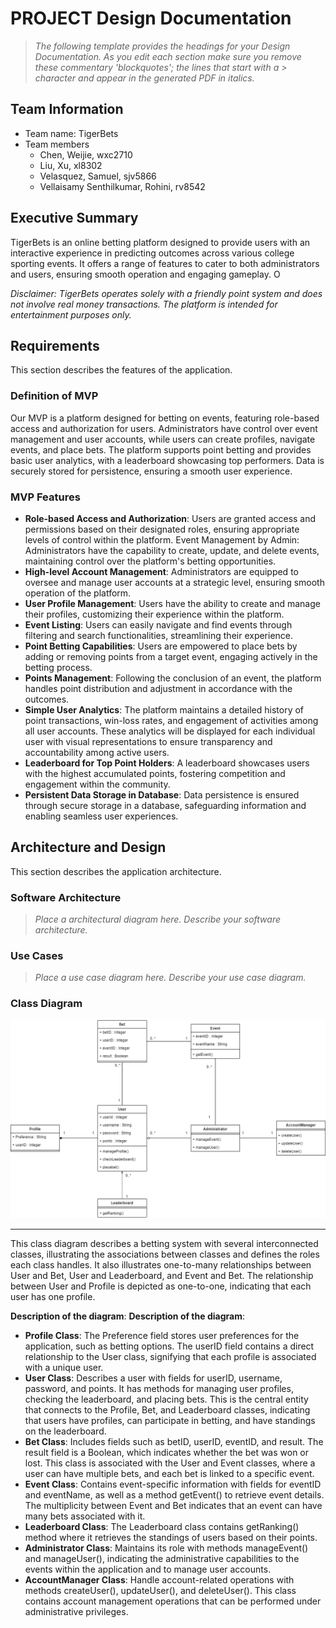 
# PROJECT Design Documentation

> _The following template provides the headings for your Design
> Documentation.  As you edit each section make sure you remove these
> commentary 'blockquotes'; the lines that start with a > character
> and appear in the generated PDF in italics._

## Team Information
* Team name: TigerBets
* Team members
  - Chen, Weijie, wxc2710
  - Liu, Xu, xl8302
  - Velasquez, Samuel, sjv5866
  - Vellaisamy Senthilkumar, Rohini, rv8542


## Executive Summary

TigerBets is an online betting platform designed to provide users with an interactive experience in predicting outcomes across various college sporting events. It offers a range of features to cater to both administrators and users, ensuring smooth operation and engaging gameplay. O

_Disclaimer: TigerBets operates solely with a friendly point system and does not involve real money transactions. The platform is intended for entertainment purposes only._

## Requirements

This section describes the features of the application.

### Definition of MVP

Our MVP is a platform designed for betting on events, featuring role-based access and authorization for users. Administrators have control over event management and user accounts, while users can create profiles, navigate events, and place bets. The platform supports point betting and provides basic user analytics, with a leaderboard showcasing top performers. Data is securely stored for persistence, ensuring a smooth user experience.

### MVP Features

- **Role-based Access and Authorization**: Users are granted access and permissions based on their designated roles, ensuring appropriate levels of control within the platform.
Event Management by Admin: Administrators have the capability to create, update, and delete events, maintaining control over the platform's betting opportunities.
- **High-level Account Management**: Administrators are equipped to oversee and manage user accounts at a strategic level, ensuring smooth operation of the platform.
- **User Profile Management**: Users have the ability to create and manage their profiles, customizing their experience within the platform.
- **Event Listing**: Users can easily navigate and find events through filtering and search functionalities, streamlining their experience.
- **Point Betting Capabilities**: Users are empowered to place bets by adding or removing points from a target event, engaging actively in the betting process.
- **Points Management**: Following the conclusion of an event, the platform handles point distribution and adjustment in accordance with the outcomes.
- **Simple User Analytics**: The platform maintains a detailed history of point transactions, win-loss rates, and engagement of activities among all user accounts. These analytics will be displayed for each individual user with visual representations to ensure transparency and accountability among active users.
- **Leaderboard for Top Point Holders**: A leaderboard showcases users with the highest accumulated points, fostering competition and engagement within the community.
- **Persistent Data Storage in Database**: Data persistence is ensured through secure storage in a database, safeguarding information and enabling seamless user experiences.


## Architecture and Design

This section describes the application architecture.

### Software Architecture
> _Place a architectural diagram here._
> _Describe your software architecture._


### Use Cases
> _Place a use case diagram here._
> _Describe your use case diagram._


### Class Diagram
![class-diagram.png](..%2Fassets%2Fclass-diagram.png)
***
This class diagram describes a betting system with several interconnected classes, illustrating the associations between classes and defines the roles each class handles. It also illustrates one-to-many relationships between User and Bet, User and Leaderboard, and Event and Bet. The relationship between User and Profile is depicted as one-to-one, indicating that each user has one profile.

**Description of the diagram**:
**Description of the diagram**:
- **Profile Class**: The Preference field stores user preferences for the application, such as betting options. The userID field contains a direct relationship to the User class, signifying that each profile is associated with a unique user.
- **User Class**: Describes a user with fields for userID, username, password, and points. It has methods for managing user profiles, checking the leaderboard, and placing bets. This is the central entity that connects to the Profile, Bet, and Leaderboard classes, indicating that users have profiles, can participate in betting, and have standings on the leaderboard.
- **Bet Class**: Includes fields such as betID, userID, eventID, and result. The result field is a Boolean, which indicates whether the bet was won or lost. This class is associated with the User and Event classes, where a user can have multiple bets, and each bet is linked to a specific event.
- **Event Class**: Contains event-specific information with fields for eventID and eventName, as well as a method getEvent() to retrieve event details. The multiplicity between Event and Bet indicates that an event can have many bets associated with it.
- **Leaderboard Class**: The Leaderboard class contains getRanking() method where it retrieves the standings of users based on their points.
- **Administrator Class**: Maintains its role with methods manageEvent() and manageUser(), indicating the administrative capabilities to the events within the application and to manage user accounts.
- **AccountManager Class**: Handle account-related operations with methods createUser(), updateUser(), and deleteUser(). This class contains account management operations that can be performed under administrative privileges.
